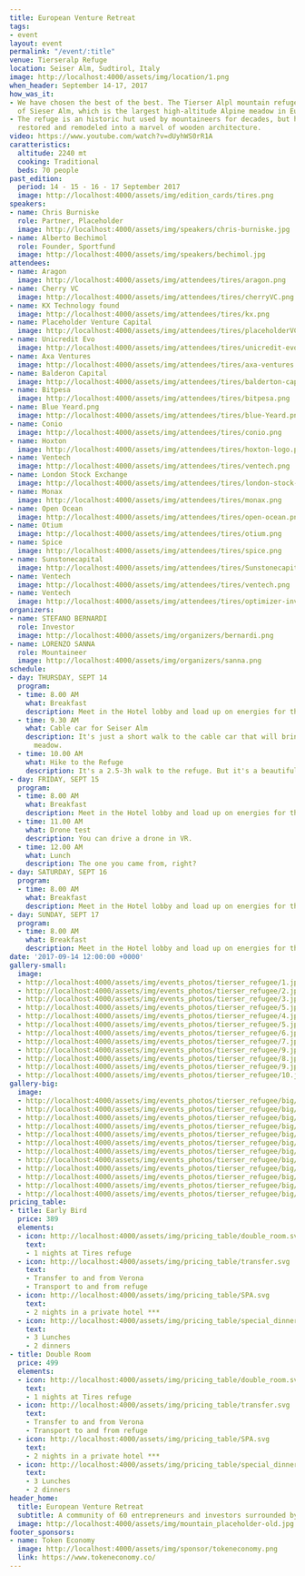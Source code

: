 ```yaml
---
title: European Venture Retreat
tags:
- event
layout: event
permalink: "/event/:title"
venue: Tierseralp Refuge
location: Seiser Alm, Sudtirol, Italy
image: http://localhost:4000/assets/img/location/1.png
when_header: September 14-17, 2017
how_was_it:
- We have chosen the best of the best. The Tierser Alpl mountain refuge sits on top
  of Sieser Alm, which is the largest high-altitude Alpine meadow in Europe.
- The refuge is an historic hut used by mountaineers for decades, but has been completely
  restored and remodeled into a marvel of wooden architecture.
video: https://www.youtube.com/watch?v=dUyhWS0rR1A
caratteristics:
  altitude: 2240 mt
  cooking: Traditional
  beds: 70 people
past_edition:
  period: 14 - 15 - 16 - 17 September 2017
  image: http://localhost:4000/assets/img/edition_cards/tires.png
speakers:
- name: Chris Burniske
  role: Partner, Placeholder
  image: http://localhost:4000/assets/img/speakers/chris-burniske.jpg
- name: Alberto Bechimol
  role: Founder, Sportfund
  image: http://localhost:4000/assets/img/speakers/bechimol.jpg
attendees:
- name: Aragon
  image: http://localhost:4000/assets/img/attendees/tires/aragon.png
- name: Cherry VC
  image: http://localhost:4000/assets/img/attendees/tires/cherryVC.png
- name: KX Technology found
  image: http://localhost:4000/assets/img/attendees/tires/kx.png
- name: Placeholder Venture Capital
  image: http://localhost:4000/assets/img/attendees/tires/placeholderVC.png
- name: Unicredit Evo
  image: http://localhost:4000/assets/img/attendees/tires/unicredit-evo.png
- name: Axa Ventures
  image: http://localhost:4000/assets/img/attendees/tires/axa-ventures.png
- name: Balderon Capital
  image: http://localhost:4000/assets/img/attendees/tires/balderton-capital.png
- name: Bitpesa
  image: http://localhost:4000/assets/img/attendees/tires/bitpesa.png
- name: Blue Yeard.png
  image: http://localhost:4000/assets/img/attendees/tires/blue-Yeard.png
- name: Conio
  image: http://localhost:4000/assets/img/attendees/tires/conio.png
- name: Hoxton
  image: http://localhost:4000/assets/img/attendees/tires/hoxton-logo.png
- name: Ventech
  image: http://localhost:4000/assets/img/attendees/tires/ventech.png
- name: London Stock Exchange
  image: http://localhost:4000/assets/img/attendees/tires/london-stock-exchange.png
- name: Monax
  image: http://localhost:4000/assets/img/attendees/tires/monax.png
- name: Open Ocean
  image: http://localhost:4000/assets/img/attendees/tires/open-ocean.png
- name: Otium
  image: http://localhost:4000/assets/img/attendees/tires/otium.png
- name: Spice
  image: http://localhost:4000/assets/img/attendees/tires/spice.png
- name: Sunstonecapital
  image: http://localhost:4000/assets/img/attendees/tires/Sunstonecapital.png
- name: Ventech
  image: http://localhost:4000/assets/img/attendees/tires/ventech.png
- name: Ventech
  image: http://localhost:4000/assets/img/attendees/tires/optimizer-invest.png
organizers:
- name: STEFANO BERNARDI
  role: Investor
  image: http://localhost:4000/assets/img/organizers/bernardi.png
- name: LORENZO SANNA
  role: Mountaineer
  image: http://localhost:4000/assets/img/organizers/sanna.png
schedule:
- day: THURSDAY, SEPT 14
  program:
  - time: 8.00 AM
    what: Breakfast
    description: Meet in the Hotel lobby and load up on energies for the day.
  - time: 9.30 AM
    what: Cable car for Seiser Alm
    description: It's just a short walk to the cable car that will bring us to the
      meadow.
  - time: 10.00 AM
    what: Hike to the Refuge
    description: It's a 2.5-3h walk to the refuge. But it's a beautiful one.
- day: FRIDAY, SEPT 15
  program:
  - time: 8.00 AM
    what: Breakfast
    description: Meet in the Hotel lobby and load up on energies for the day.
  - time: 11.00 AM
    what: Drone test
    description: You can drive a drone in VR.
  - time: 12.00 AM
    what: Lunch
    description: The one you came from, right?
- day: SATURDAY, SEPT 16
  program:
  - time: 8.00 AM
    what: Breakfast
    description: Meet in the Hotel lobby and load up on energies for the day.
- day: SUNDAY, SEPT 17
  program:
  - time: 8.00 AM
    what: Breakfast
    description: Meet in the Hotel lobby and load up on energies for the day.
date: '2017-09-14 12:00:00 +0000'
gallery-small:
  image:
  - http://localhost:4000/assets/img/events_photos/tierser_refugee/1.jpg
  - http://localhost:4000/assets/img/events_photos/tierser_refugee/2.jpg
  - http://localhost:4000/assets/img/events_photos/tierser_refugee/3.jpg
  - http://localhost:4000/assets/img/events_photos/tierser_refugee/5.jpg
  - http://localhost:4000/assets/img/events_photos/tierser_refugee/4.jpg
  - http://localhost:4000/assets/img/events_photos/tierser_refugee/5.jpg
  - http://localhost:4000/assets/img/events_photos/tierser_refugee/6.jpg
  - http://localhost:4000/assets/img/events_photos/tierser_refugee/7.jpg
  - http://localhost:4000/assets/img/events_photos/tierser_refugee/9.jpg
  - http://localhost:4000/assets/img/events_photos/tierser_refugee/8.jpg
  - http://localhost:4000/assets/img/events_photos/tierser_refugee/9.jpg
  - http://localhost:4000/assets/img/events_photos/tierser_refugee/10.jpg
gallery-big:
  image:
  - http://localhost:4000/assets/img/events_photos/tierser_refugee/big/1.jpg
  - http://localhost:4000/assets/img/events_photos/tierser_refugee/big/2.jpg
  - http://localhost:4000/assets/img/events_photos/tierser_refugee/big/3.jpg
  - http://localhost:4000/assets/img/events_photos/tierser_refugee/big/5.jpg
  - http://localhost:4000/assets/img/events_photos/tierser_refugee/big/4.jpg
  - http://localhost:4000/assets/img/events_photos/tierser_refugee/big/5.jpg
  - http://localhost:4000/assets/img/events_photos/tierser_refugee/big/6.jpg
  - http://localhost:4000/assets/img/events_photos/tierser_refugee/big/7.jpg
  - http://localhost:4000/assets/img/events_photos/tierser_refugee/big/9.jpg
  - http://localhost:4000/assets/img/events_photos/tierser_refugee/big/8.jpg
  - http://localhost:4000/assets/img/events_photos/tierser_refugee/big/9.jpg
  - http://localhost:4000/assets/img/events_photos/tierser_refugee/big/10.jpg
pricing_table:
- title: Early Bird
  price: 389
  elements:
  - icon: http://localhost:4000/assets/img/pricing_table/double_room.svg
    text:
    - 1 nights at Tires refuge
  - icon: http://localhost:4000/assets/img/pricing_table/transfer.svg
    text:
    - Transfer to and from Verona
    - Transport to and from refuge
  - icon: http://localhost:4000/assets/img/pricing_table/SPA.svg
    text:
    - 2 nights in a private hotel ***
  - icon: http://localhost:4000/assets/img/pricing_table/special_dinner.svg
    text:
    - 3 Lunches
    - 2 dinners
- title: Double Room
  price: 499
  elements:
  - icon: http://localhost:4000/assets/img/pricing_table/double_room.svg
    text:
    - 1 nights at Tires refuge
  - icon: http://localhost:4000/assets/img/pricing_table/transfer.svg
    text:
    - Transfer to and from Verona
    - Transport to and from refuge
  - icon: http://localhost:4000/assets/img/pricing_table/SPA.svg
    text:
    - 2 nights in a private hotel ***
  - icon: http://localhost:4000/assets/img/pricing_table/special_dinner.svg
    text:
    - 3 Lunches
    - 2 dinners
header_home:
  title: European Venture Retreat
  subtitle: A community of 60 entrepreneurs and investors surrounded by the Dolomites
  image: http://localhost:4000/assets/img/mountain_placeholder-old.jpg
footer_sponsors:
- name: Token Economy
  image: http://localhost:4000/assets/img/sponsor/tokeneconomy.png
  link: https://www.tokeneconomy.co/
---
```


